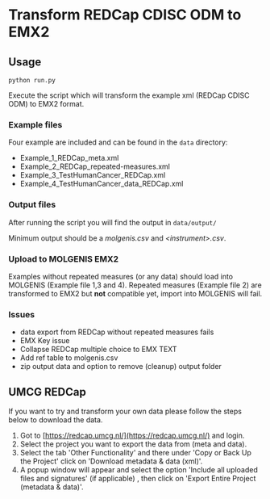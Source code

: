 # Transform REDCap CDISC ODM to EMX2

## Usage

`python run.py`

Execute the script which will transform the example xml (REDCap CDISC ODM) to EMX2 format.

### Example files

Four example are included and can be found in the `data` directory:

- Example_1_REDCap_meta.xml
- Example_2_REDCap_repeated-measures.xml
- Example_3_TestHumanCancer_REDCap.xml
- Example_4_TestHumanCancer_data_REDCap.xml

### Output files

After running the script you will find the output in `data/output/`

Minimum output should be a *molgenis.csv* and *\<instrument\>.csv*.

### Upload to MOLGENIS EMX2

Examples without repeated measures (or any data) should load into MOLGENIS (Example file 1,3 and 4). Repeated measures (Example file 2) are transformed to EMX2 but **not** compatible yet, import into MOLGENIS will fail.

### Issues

- data export from REDCap without repeated measures fails
- EMX Key issue
- Collapse REDCap multiple choice to EMX TEXT
- Add ref table to molgenis.csv
- zip output data and option to remove (cleanup) output folder

## UMCG REDCap

If you want to try and transform your own data please follow the steps below to download the data.

1. Got to [https://redcap.umcg.nl/](https://redcap.umcg.nl/) and login.
2. Select the project you want to export the data from (meta and data).
3. Select the tab 'Other Functionality' and there under 'Copy or Back Up the Project' click on 'Download metadata & data (xml)'.
4. A popup window will appear and select the option 'Include all uploaded files and signatures' (if applicable) , then click on 'Export Entire Project (metadata & data)'.
